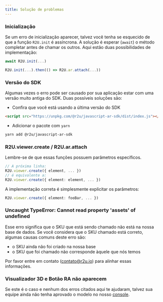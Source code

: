 ```yaml
---
title: Solução de problemas
---
```


### Inicialização

Se um erro de inicialização aparecer, talvez você tenha se esquecido de que a função `R2U.init` é assíncrona. A solução é esperar (`await`) o método completar antes de chamar os outros. Aqui estão duas possibilidades de implementação:

```typescript
await R2U.init(...)
```

```typescript
R2U.init(...).then(() => R2U.ar.attach(...))
```

### Versão do SDK

Algumas vezes o erro pode ser causado por sua aplicação estar com uma versão muito antiga do SDK. Duas possíveis soluções são:

- Confira que você está usando a última versão do SDK

```html
<script src="https://unpkg.com/@r2u/javascript-ar-sdk/dist/index.js"></script>
```

- Adicionar o pacote com `yarn`

```bash
yarn add @r2u/javascript-ar-sdk
```

### R2U.viewer.create / R2U.ar.attach

Lembre-se de que essas funções possuem parâmetros específicos.

```typescript
// A próxima linha:
R2U.viewer.create({ element, ... })
// é equivalente a:
R2U.viewer.create({ element: element, ... })
```

A implementação correta é simplesmente explicitar os parâmetros:

```typescript
R2U.viewer.create({ element: fooBar, ... })
```

### Uncaught TypeError: Cannot read property 'assets' of undefined

Esse erro significa que o SKU que está sendo chamado não está na nossa base de dados. Se você considera que o SKU chamado está correto, algumas causas comuns deste erro são:

- o SKU ainda não foi criado na nossa base
- o SKU que foi chamado não corresponde àquele que nós temos

Por favor entre em contato (contato@r2u.io) para alinhar essas informações.

### Visualizador 3D e Botão RA não aparecem

Se este é o caso e nenhum dos erros citados aqui te ajudaram, talvez sua equipe ainda não tenha aprovado o modelo no nosso [console](https://console.r2u.io/).
